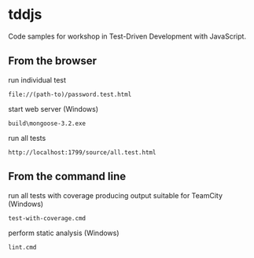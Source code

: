 tddjs
=====

Code samples for workshop in Test-Driven Development with JavaScript.


From the browser
----------------

run individual test

    file://(path-to)/password.test.html

start web server (Windows)

    build\mongoose-3.2.exe

run all tests

    http://localhost:1799/source/all.test.html


From the command line
---------------------

run all tests with coverage producing output suitable for TeamCity (Windows)

    test-with-coverage.cmd

perform static analysis (Windows)

    lint.cmd

